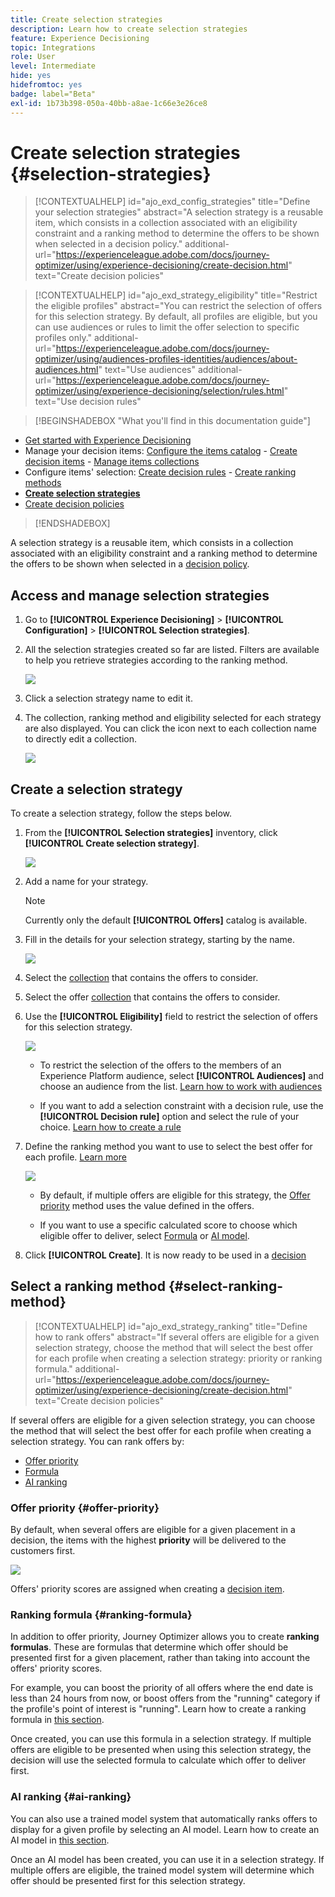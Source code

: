 ```yaml
---
title: Create selection strategies
description: Learn how to create selection strategies
feature: Experience Decisioning
topic: Integrations
role: User
level: Intermediate
hide: yes
hidefromtoc: yes
badge: label="Beta"
exl-id: 1b73b398-050a-40bb-a8ae-1c66e3e26ce8
---
```

# Create selection strategies {#selection-strategies}

>[!CONTEXTUALHELP]
>id="ajo_exd_config_strategies"
>title="Define your selection strategies"
>abstract="A selection strategy is a reusable item, which consists in a collection associated with an eligibility constraint and a ranking method to determine the offers to be shown when selected in a decision policy."
>additional-url="https://experienceleague.adobe.com/docs/journey-optimizer/using/experience-decisioning/create-decision.html" text="Create decision policies"

>[!CONTEXTUALHELP]
>id="ajo_exd_strategy_eligibility"
>title="Restrict the eligible profiles"
>abstract="You can restrict the selection of offers for this selection strategy. By default, all profiles are eligible, but you can use audiences or rules to limit the offer selection to specific profiles only."
>additional-url="https://experienceleague.adobe.com/docs/journey-optimizer/using/audiences-profiles-identities/audiences/about-audiences.html" text="Use audiences"
>additional-url="https://experienceleague.adobe.com/docs/journey-optimizer/using/experience-decisioning/selection/rules.html" text="Use decision rules"

>[!BEGINSHADEBOX "What you'll find in this documentation guide"]

* [Get started with Experience Decisioning](gs-experience-decisioning.md)
* Manage your decision items: [Configure the items catalog](catalogs.md) - [Create decision items](items.md) - [Manage items collections](collections.md)
* Configure items' selection: [Create decision rules](rules.md) - [Create ranking methods](ranking.md)
* **[Create selection strategies](selection-strategies.md)**
* [Create decision policies](create-decision.md)

>[!ENDSHADEBOX]

A selection strategy is a reusable item, which consists in a collection associated with an eligibility constraint and a ranking method to determine the offers to be shown when selected in a [decision policy](create-decision.md).

## Access and manage selection strategies

1. Go to **[!UICONTROL Experience Decisioning]** > **[!UICONTROL Configuration]** > **[!UICONTROL Selection strategies]**.

1. All the selection strategies created so far are listed. Filters are available to help you retrieve strategies according to the ranking method.

    ![](assets/strategy-list-filters.png)

1. Click a selection strategy name to edit it.

1. The collection, ranking method and eligibility selected for each strategy are also displayed. You can click the icon next to each collection name to directly edit a collection.

    ![](assets/strategy-list-edit-collection.png)

## Create a selection strategy

To create a selection strategy, follow the steps below.

1. From the **[!UICONTROL Selection strategies]** inventory, click **[!UICONTROL Create selection strategy]**.

    ![](assets/strategy-create-button.png)

1. Add a name for your strategy.

    >[!NOTE]
    >
    >Currently only the default **[!UICONTROL Offers]** catalog is available.

1. Fill in the details for your selection strategy, starting by the name.

    ![](assets/strategy-create-screen.png)

1. Select the [collection](collections.md) that contains the offers to consider.

1. Select the offer [collection](collections.md) that contains the offers to consider.

1. Use the **[!UICONTROL Eligibility]** field to restrict the selection of offers for this selection strategy.

    ![](assets/strategy-create-eligibility.png)

    * To restrict the selection of the offers to the members of an Experience Platform audience, select **[!UICONTROL Audiences]** and choose an audience from the list. [Learn how to work with audiences](../audience/about-audiences.md)

    * If you want to add a selection constraint with a decision rule, use the **[!UICONTROL Decision rule]** option and select the rule of your choice. [Learn how to create a rule](rules.md)

1. Define the ranking method you want to use to select the best offer for each profile. [Learn more](#select-ranking-method)

    ![](assets/strategy-create-ranking.png)

    * By default, if multiple offers are eligible for this strategy, the [Offer priority](#offer-priority) method uses the value defined in the offers.

    * If you want to use a specific calculated score to choose which eligible offer to deliver, select [Formula](#ranking-formula) or [AI model](#ai-ranking).

1. Click **[!UICONTROL Create]**. It is now ready to be used in a [decision](create-decision.md)

## Select a ranking method {#select-ranking-method}

>[!CONTEXTUALHELP]
>id="ajo_exd_strategy_ranking"
>title="Define how to rank offers"
>abstract="If several offers are eligible for a given selection strategy, choose the method that will select the best offer for each profile when creating a selection strategy: priority or ranking formula."
>additional-url="https://experienceleague.adobe.com/docs/journey-optimizer/using/experience-decisioning/create-decision.html" text="Create decision policies"

If several offers are eligible for a given selection strategy, you can choose the method that will select the best offer for each profile when creating a selection strategy. You can rank offers by:

* [Offer priority](#offer-priority)
* [Formula](#ranking-formula)
* [AI ranking](#ai-ranking)

### Offer priority {#offer-priority}

By default, when several offers are eligible for a given placement in a decision, the items with the highest **priority** will be delivered to the customers first.

![](assets/item-priority.png)

Offers' priority scores are assigned when creating a [decision item](items.md).

### Ranking formula {#ranking-formula}

In addition to offer priority, Journey Optimizer allows you to create **ranking formulas**. These are formulas that determine which offer should be presented first for a given placement, rather than taking into account the offers' priority scores.

For example, you can boost the priority of all offers where the end date is less than 24 hours from now, or boost offers from the "running" category if the profile's point of interest is "running". Learn how to create a ranking formula in [this section](ranking.md).

Once created, you can use this formula in a selection strategy. If multiple offers are eligible to be presented when using this selection strategy, the decision will use the selected formula to calculate which offer to deliver first.

### AI ranking {#ai-ranking}

You can also use a trained model system that automatically ranks offers to display for a given profile by selecting an AI model. Learn how to create an AI model in [this section](ranking.md).

Once an AI model has been created, you can use it in a selection strategy. If multiple offers are eligible, the trained model system will determine which offer should be presented first for this selection strategy.
